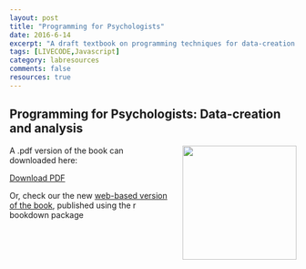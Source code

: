 ```yaml
---
layout: post
title: "Programming for Psychologists"
date: 2016-6-14
excerpt: "A draft textbook on programming techniques for data-creation and analysis"
tags: [LIVECODE,Javascript]
category: labresources
comments: false
resources: true
---
```

## Programming for Psychologists: Data-creation and analysis
<img src="http://crumplab.github.io/assets/img/Programming.png" style="width:200px;padding-left:20px" align="right">

A .pdf version of the book can downloaded here:

<a href="https://CrumpLab.github.io/CrumpPubs/Programming_Crump.pdf" target="" onclick="ga('send','event','PDF','Download','Programming Textbook');"> Download PDF </a>

Or, check our the new [web-based version of the book](https://crumplab.github.io/programmingforpsych/), published using the r bookdown package
